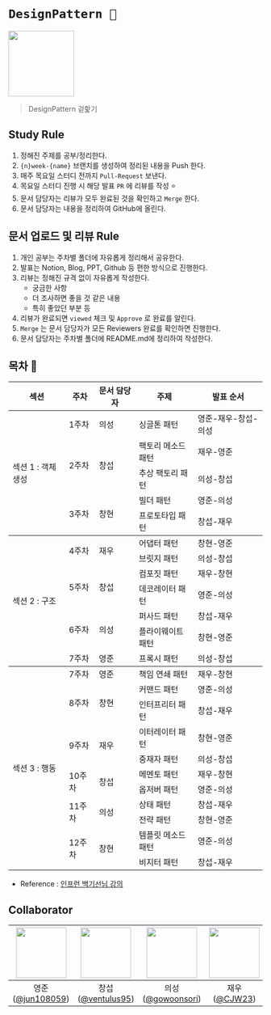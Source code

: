 # `DesignPattern 🎨`

<img src="https://media.giphy.com/media/VLcvUs5uiHbCD7dHd2/giphy.gif" width="130px">

> DesignPattern 겉핥기

## Study Rule

1. 정해진 주제를 공부/정리한다.
2. `{n}week-{name}` 브랜치를 생성하여 정리된 내용을 Push 한다.
3. 매주 목요일 스터디 전까지 `Pull-Request` 보낸다.
4. 목요일 스터디 진행 시 해당 발표 `PR` 에 리뷰를 작성 ⭐
5. 문서 담당자는 리뷰가 모두 완료된 것을 확인하고 `Merge` 한다.
6. 문서 담당자는 내용을 정리하여 GitHub에 올린다. 

## 문서 업로드 및 리뷰 Rule

1. 개인 공부는 주차별 폴더에 자유롭게 정리해서 공유한다.
2. 발표는 Notion, Blog, PPT, Github 등 편한 방식으로 진행한다.
3. 리뷰는 정해진 규격 없이 자유롭게 작성한다.
   - 궁금한 사항
   - 더 조사하면 좋을 것 같은 내용
   - 특히 좋았던 부분 등
4. 리뷰가 완료되면 `viewed` 체크 및 `Approve` 로 완료를 알린다.
5. `Merge` 는 문서 담당자가 모든 Reviewers 완료를 확인하면 진행한다.
6. 문서 담당자는 주차별 폴더에 README.md에 정리하여 작성한다.

## 목차 📖

<table>
    <thead>
        <tr>
            <th>섹션</th>
            <th>주차</th>
            <th>문서 담당자</th>
            <th>주제</th>
            <th>발표 순서</th>
        </tr>
    </thead>
    <tbody>
        <tr>
            <td rowspan=6>섹션 1 : 객체 생성</td>
            <td>1주차</td>
            <td>의성</td>
            <td>싱글톤 패턴</td>
            <td>영준-재우-창섭-의성</td>
        </tr>
        <tr>
            <td rowspan=2>2주차</td>
            <td rowspan=2>창섭</td>
            <td>팩토리 메소드 패턴</td>
            <td>재우-영준</td>
        </tr>
        <tr>
            <td>추상 팩토리 패턴</td>
            <td>의성-창섭</td>
        </tr>
        <tr>
            <td rowspan=2>3주차</td>
            <td rowspan=2>창현</td>
            <td>빌더 패턴</td>
            <td>영준-의성</td>
        </tr>
        <tr>
            <td>프로토타입 패턴</td>
            <td>창섭-재우</td>
        </tr>
    </tbody>
    <tbody>
        <tr>
            <td rowspan=7>섹션 2 : 구조</td>
            <td rowspan=2>4주차</td>
            <td rowspan=2>재우</td>
            <td>어댑터 패턴</td>
            <td>창현-영준</td>
        </tr>
        <tr>
            <td>브릿지 패턴</td>
            <td>의성-창섭</td>
        </tr>
        <tr>
            <td rowspan=2>5주차</td>
            <td rowspan=2>창섭</td>
            <td>컴포짓 패턴</td>
            <td>재우-창현</td>
        </tr>
        <tr>
            <td>데코레이터 패턴</td>
            <td>영준-의성</td>
        </tr>
        <tr>
            <td rowspan=2>6주차</td>
            <td rowspan=2>의성</td>
            <td>퍼사드 패턴</td>
            <td>창섭-재우</td>
        </tr>
        <tr>
            <td>플라이웨이트 패턴</td>
            <td>창현-영준</td>
        </tr>
        <tr>
            <td>7주차</td>
            <td>영준</td>
            <td>프록시 패턴</td>
            <td>의성-창섭</td>
        </tr>
    </tbody>
    <tbody>
        <tr>
            <td rowspan=11>섹션 3 : 행동</td>
            <td>7주차</td>
            <td>영준</td>
            <td>책임 연쇄 패턴</td>
            <td>재우-창현</td>
        </tr>
        <tr>
            <td rowspan=2>8주차</td>
            <td rowspan=2>창현</td>
            <td>커맨드 패턴</td>
            <td>영준-의성</td>
        </tr>
        <tr>
            <td>인터프리터 패턴</td>
            <td>창섭-재우</td>
        </tr>
        <tr>
            <td rowspan=2>9주차</td>
            <td rowspan=2>재우</td>
            <td>이터레이터 패턴</td>
            <td>창현-영준</td>
        </tr>
        <tr>
            <td>중재자 패턴</td>
            <td>의성-창섭</td>
        </tr>
        <tr>
            <td rowspan=2>10주차</td>
            <td rowspan=2>창섭</td>
            <td>메멘토 패턴</td>
            <td>재우-창현</td>
        </tr>
        <tr>
            <td>옵저버 패턴</td>
            <td>영준-의성</td>
        </tr>
        <tr>
            <td rowspan=2>11주차</td>
            <td rowspan=2>의성</td>
            <td>상태 패턴</td>
            <td>창섭-재우</td>
        </tr>
        <tr>
            <td>전략 패턴</td>
            <td>창현-영준</td>
        </tr>
        <tr>
            <td rowspan=2>12주차</td>
            <td rowspan=2>창현</td>
            <td>템플릿 메소드 패턴</td>
            <td>영준-의성</td>
        </tr>
        <tr>
            <td>비지터 패턴</td>
            <td>창섭-재우</td>
        </tr>
    </tbody>

</table>

- Reference : [인프런 백기선님 강의](https://www.inflearn.com/course/%EB%94%94%EC%9E%90%EC%9D%B8-%ED%8C%A8%ED%84%B4/dashboard)

## Collaborator

| <img src="https://avatars.githubusercontent.com/u/42997924?v=4" width=100> | <img src="https://avatars.githubusercontent.com/u/17822723?v=4" width=100> | <img src="https://avatars.githubusercontent.com/u/52964858?v=4" width=100> | <img src="https://avatars.githubusercontent.com/u/32676275?v=4" width=100> | <img src="https://avatars.githubusercontent.com/u/79291114?v=4" width=100>  |
| :---: | :---: | :---: | :---: | :---: |
| 영준([@jun108059](https://github.com/jun108059)) | 창섭([@ventulus95](https://github.com/ventulus95)) | 의성([@gowoonsori](https://github.com/gowoonsori)) | 재우([@CJW23](https://github.com/CJW23)) | 창현([@dev-splin](https://github.com/dev-splin)) |
